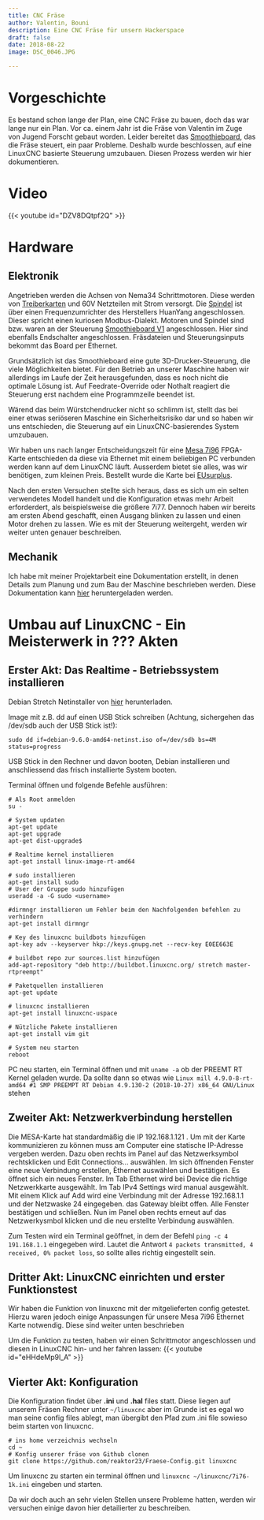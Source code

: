 ```yaml
---
title: CNC Fräse
author: Valentin, Bouni
description: Eine CNC Fräse für unsern Hackerspace
draft: false
date: 2018-08-22
image: DSC_0046.JPG

---
```


# Vorgeschichte

Es bestand schon lange der Plan, eine CNC Fräse zu bauen, doch das war lange nur ein Plan.
Vor ca. einem Jahr ist die Fräse von Valentin im Zuge von Jugend Forscht gebaut worden.
Leider bereitet das [Smoothieboard](http://smoothieware.org/smoothieboard), das die Fräse steuert, ein paar Probleme.
Deshalb wurde beschlossen, auf eine LinuxCNC basierte Steuerung umzubauen. 
Diesen Prozess werden wir hier dokumentieren.

# Video
{{< youtube id="DZV8DQtpf2Q" >}}


# Hardware

## Elektronik

Angetrieben werden die Achsen von Nema34 Schrittmotoren. Diese werden von [Treiberkarten]() und 60V Netzteilen mit Strom versorgt. Die [Spindel](http://cnc.a-ueberbach.de/spindle/alles-ueber-die-22kw-chinaspindel/) ist über einen Frequenzumrichter des Herstellers HuanYang angeschlossen. Dieser spricht einen kuriosen Modbus-Dialekt. Motoren und Spindel sind bzw. waren an der Steuerung [Smoothieboard V1](http://smoothieware.org/smoothieboard) angeschlossen. Hier sind ebenfalls Endschalter angeschlossen. Fräsdateien und Steuerungsinputs bekommt das Board per Ethernet.

Grundsätzlich ist das Smoothieboard eine gute 3D-Drucker-Steuerung, die viele Möglichkeiten bietet. Für den Betrieb an unserer Maschine haben wir allerdings im Laufe der Zeit herausgefunden, dass es noch nicht die optimale Lösung ist. Auf Feedrate-Override oder Nothalt reagiert die Steuerung erst nachdem eine Programmzeile beendet ist.

Wärend das beim Würstchendrucker nicht so schlimm ist, stellt das bei einer etwas seriöseren Maschine ein Sicherheitsrisiko dar und so haben wir uns entschieden, die Steuerung auf ein LinuxCNC-basierendes System umzubauen.

Wir haben uns nach langer Entscheidungszeit für eine [Mesa 7i96](http://store.mesanet.com/index.php?route=product/product&product_id=311) FPGA-Karte entschieden da diese via Ethernet mit einem beliebigen PC verbunden werden kann auf dem LinuxCNC läuft. Ausserdem bietet sie alles, was wir benötigen, zum kleinen Preis. Bestellt wurde die Karte bei [EUsurplus](http://eusurplus.com).

Nach den ersten Versuchen stellte sich heraus, dass es sich um ein selten verwendetes Modell handelt und die Konfiguration etwas mehr Arbeit erforderdert, als beispielsweise die größere 7i77. Dennoch haben wir bereits am ersten Abend geschafft, einen Ausgang blinken zu lassen und einen Motor drehen zu lassen. Wie es mit der Steuerung weitergeht, werden wir weiter unten genauer beschreiben.

## Mechanik

Ich habe mit meiner Projektarbeit eine Dokumentation erstellt, in denen Details zum Planung und zum Bau der Maschine beschrieben werden. Diese Dokumentation kann [hier](https://github.com/reaktor23/website/raw/master/content/projects/cncmill/Seminarkursarbeit_f%C3%BCr_R23.pdf) heruntergeladen werden.

# Umbau auf LinuxCNC - Ein Meisterwerk in ??? Akten

## Erster Akt: Das Realtime - Betriebssystem installieren

Debian Stretch Netinstaller von [hier](https://cdimage.debian.org/debian-cd/current/amd64/iso-cd/debian-9.6.0-amd64-netinst.iso) herunterladen.

Image mit z.B. dd auf einen USB Stick schreiben (Achtung, sichergehen das /dev/sdb auch der USB Stick ist!):

```
sudo dd if=debian-9.6.0-amd64-netinst.iso of=/dev/sdb bs=4M status=progress
```

USB Stick in den Rechner und davon booten, Debian installieren und anschliessend das frisch installierte System booten.

Terminal öffnen und folgende Befehle ausführen:

```
# Als Root anmelden 
su -

# System updaten
apt-get update
apt-get upgrade
apt-get dist-upgrade$

# Realtime kernel installieren
apt-get install linux-image-rt-amd64

# sudo installieren
apt-get install sudo
# User der Gruppe sudo hinzufügen
useradd -a -G sudo <username>

#dirmngr installieren um Fehler beim den Nachfolgenden befehlen zu verhindern
apt-get install dirmngr

# Key des linuxcnc buildbots hinzufügen
apt-key adv --keyserver hkp://keys.gnupg.net --recv-key E0EE663E

# buildbot repo zur sources.list hinzufügen
add-apt-repository "deb http://buildbot.linuxcnc.org/ stretch master-rtpreempt"

# Paketquellen installieren
apt-get update

# linuxcnc installieren
apt-get install linuxcnc-uspace

# Nützliche Pakete installieren
apt-get install vim git

# System neu starten
reboot
```

PC neu starten, ein Terminal öffnen und mit `uname -a` ob der PREEMT RT Kernel geladen wurde.
Da sollte dann so etwas wie `Linux mill 4.9.0-8-rt-amd64 #1 SMP PREEMPT RT Debian 4.9.130-2 (2018-10-27) x86_64 GNU/Linux` stehen

## Zweiter Akt: Netzwerkverbindung herstellen

Die MESA-Karte hat standardmäßig die IP 192.168.1.121 . Um mit der Karte kommunizieren zu können muss am Computer eine statische IP-Adresse vergeben werden. Dazu oben rechts im Panel auf das Netzwerksymbol rechtsklicken und Edit Connections... auswählen. Im sich öffnenden Fenster eine neue Verbindung erstellen, Èthernet auswählen und bestätigen. Es öffnet sich ein neues Fenster. Im Tab Ethernet wird bei Device die richtige Netzwerkkarte ausgewählt. Im Tab IPv4 Settings wird manual ausgewählt. Mit einem Klick auf Add wird eine Verbindung mit der Adresse 192.168.1.1 und der Netzwaske 24 eingegeben. das Gateway bleibt offen. Alle Fenster bestätigen und schließen. Nun im Panel oben rechts erneut auf das Netzwerkysmbol klicken und die neu erstellte Verbindung auswählen.

Zum Testen wird ein Terminal geöffnet, in dem der Befehl `ping -c 4 191.168.1.1` eingegeben wird. Lautet die Antwort `4 packets transmitted, 4 received, 0% packet loss`, so sollte alles richtig eingestellt sein.

## Dritter Akt: LinuxCNC einrichten und erster Funktionstest

Wir haben die Funktion von linuxcnc mit der mitgelieferten config getestet. Hierzu waren jedoch einige Anpassungen für unsere Mesa 7i96 Ethernet Karte notwendig. Diese sind weiter unten beschrieben

Um die Funktion zu testen, haben wir einen Schrittmotor angeschlossen und diesen in LinuxCNC hin- und her fahren lassen:
{{< youtube id="eHHdeMp9l_A" >}}

## Vierter Akt: Konfiguration

Die Konfiguration findet über **.ini** und **.hal** files statt. Diese liegen auf unserem Fräsen Rechner unter `~/linuxcnc` aber im Grunde ist es egal wo man seine config files ablegt, man übergibt den Pfad zum .ini file sowieso beim starten von linuxcnc.

```
# ins home verzeichnis wechseln
cd ~
# Konfig unserer fräse von Github clonen
git clone https://github.com/reaktor23/Fraese-Config.git linuxcnc
```

Um linuxcnc zu starten ein terminal öffnen und `linuxcnc ~/linuxcnc/7i76-1k.ini` eingeben und starten.

Da wir doch auch an sehr vielen Stellen unsere Probleme hatten, werden wir versuchen einige davon hier detailierter zu beschreiben.
